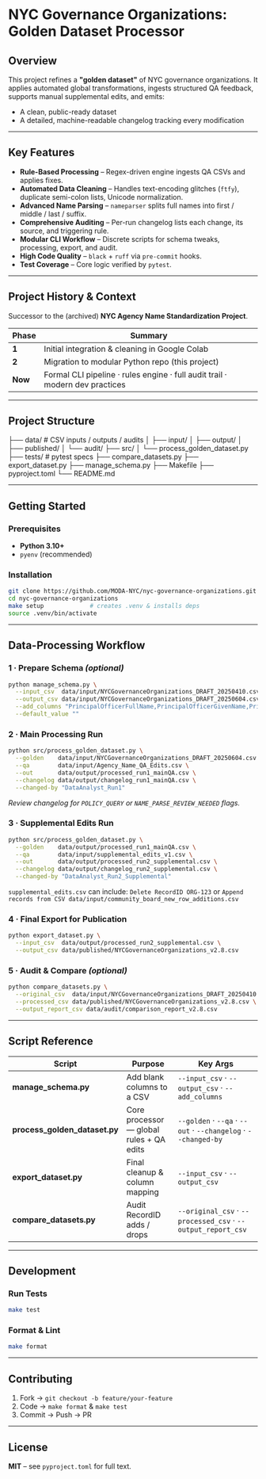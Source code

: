 # NYC Governance Organizations: Golden Dataset Processor

## Overview
This project refines a **"golden dataset"** of NYC governance organizations.
It applies automated global transformations, ingests structured QA feedback, supports manual supplemental edits, and emits:

* A clean, public-ready dataset
* A detailed, machine-readable changelog tracking every modification

---

## Key Features
- **Rule-Based Processing** – Regex-driven engine ingests QA CSVs and applies fixes.
- **Automated Data Cleaning** – Handles text-encoding glitches (`ftfy`), duplicate semi-colon lists, Unicode normalization.
- **Advanced Name Parsing** – `nameparser` splits full names into first / middle / last / suffix.
- **Comprehensive Auditing** – Per-run changelog lists each change, its source, and triggering rule.
- **Modular CLI Workflow** – Discrete scripts for schema tweaks, processing, export, and audit.
- **High Code Quality** – `black` + `ruff` via `pre-commit` hooks.
- **Test Coverage** – Core logic verified by `pytest`.

---

## Project History & Context
Successor to the (archived) **NYC Agency Name Standardization Project**.

| Phase | Summary |
|-------|---------|
| **1** | Initial integration & cleaning in Google Colab |
| **2** | Migration to modular Python repo (this project) |
| **Now** | Formal CLI pipeline · rules engine · full audit trail · modern dev practices |

---

## Project Structure
├── data/ # CSV inputs / outputs / audits
│ ├── input/
│ ├── output/
│ ├── published/
│ └── audit/
├── src/
│ └── process_golden_dataset.py
├── tests/ # pytest specs
├── compare_datasets.py
├── export_dataset.py
├── manage_schema.py
├── Makefile
├── pyproject.toml
└── README.md


---

## Getting Started

### Prerequisites
- **Python 3.10+**
- `pyenv` (recommended)

### Installation
~~~bash
git clone https://github.com/MODA-NYC/nyc-governance-organizations.git
cd nyc-governance-organizations
make setup             # creates .venv & installs deps
source .venv/bin/activate
~~~

---

## Data-Processing Workflow

### 1 · Prepare Schema *(optional)*
~~~bash
python manage_schema.py \
  --input_csv  data/input/NYCGovernanceOrganizations_DRAFT_20250410.csv \
  --output_csv data/input/NYCGovernanceOrganizations_DRAFT_20250604.csv \
  --add_columns "PrincipalOfficerFullName,PrincipalOfficerGivenName,PrincipalOfficerMiddleNameOrInitial,PrincipalOfficerFamilyName,PrincipalOfficerSuffix" \
  --default_value ""
~~~

### 2 · Main Processing Run
~~~bash
python src/process_golden_dataset.py \
  --golden    data/input/NYCGovernanceOrganizations_DRAFT_20250604.csv \
  --qa        data/input/Agency_Name_QA_Edits.csv \
  --out       data/output/processed_run1_mainQA.csv \
  --changelog data/output/changelog_run1_mainQA.csv \
  --changed-by "DataAnalyst_Run1"
~~~
*Review changelog for `POLICY_QUERY` or `NAME_PARSE_REVIEW_NEEDED` flags.*

### 3 · Supplemental Edits Run
~~~bash
python src/process_golden_dataset.py \
  --golden    data/output/processed_run1_mainQA.csv \
  --qa        data/input/supplemental_edits_v1.csv \
  --out       data/output/processed_run2_supplemental.csv \
  --changelog data/output/changelog_run2_supplemental.csv \
  --changed-by "DataAnalyst_Run2_Supplemental"
~~~
` supplemental_edits.csv ` can include:
``Delete RecordID ORG-123`` or
``Append records from CSV data/input/community_board_new_row_additions.csv``

### 4 · Final Export for Publication
~~~bash
python export_dataset.py \
  --input_csv  data/output/processed_run2_supplemental.csv \
  --output_csv data/published/NYCGovernanceOrganizations_v2.8.csv
~~~

### 5 · Audit & Compare *(optional)*
~~~bash
python compare_datasets.py \
  --original_csv  data/input/NYCGovernanceOrganizations_DRAFT_20250410.csv \
  --processed_csv data/published/NYCGovernanceOrganizations_v2.8.csv \
  --output_report_csv data/audit/comparison_report_v2.8.csv
~~~

---

## Script Reference

| Script | Purpose | Key Args |
|--------|---------|----------|
| **manage_schema.py** | Add blank columns to a CSV | `--input_csv` · `--output_csv` · `--add_columns` |
| **process_golden_dataset.py** | Core processor — global rules + QA edits | `--golden` · `--qa` · `--out` · `--changelog` · `--changed-by` |
| **export_dataset.py** | Final cleanup & column mapping | `--input_csv` · `--output_csv` |
| **compare_datasets.py** | Audit RecordID adds / drops | `--original_csv` · `--processed_csv` · `--output_report_csv` |

---

## Development

### Run Tests
~~~bash
make test
~~~

### Format & Lint
~~~bash
make format
~~~

---

## Contributing
1. Fork → `git checkout -b feature/your-feature`
2. Code → `make format` & `make test`
3. Commit → Push → PR

---

## License
**MIT** – see `pyproject.toml` for full text.
